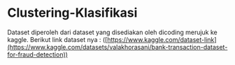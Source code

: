 # Clustering-Klasifikasi
Dataset diperoleh dari dataset yang disediakan oleh dicoding merujuk ke kaggle. Berikut link dataset nya : 
([https://www.kaggle.com/dataset-link](https://www.kaggle.com/datasets/valakhorasani/bank-transaction-dataset-for-fraud-detection))
